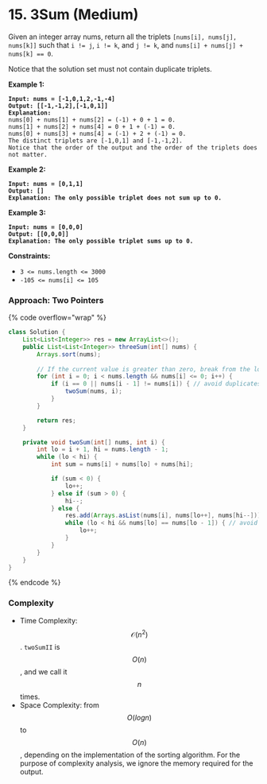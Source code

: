 # 15. 3Sum (Medium)

Given an integer array nums, return all the triplets `[nums[i], nums[j], nums[k]]` such that `i != j`, `i != k`, and `j != k`, and `nums[i] + nums[j] + nums[k] == 0`.

Notice that the solution set must not contain duplicate triplets.&#x20;

**Example 1:**

<pre><code><strong>Input: nums = [-1,0,1,2,-1,-4]
</strong><strong>Output: [[-1,-1,2],[-1,0,1]]
</strong><strong>Explanation: 
</strong>nums[0] + nums[1] + nums[2] = (-1) + 0 + 1 = 0.
nums[1] + nums[2] + nums[4] = 0 + 1 + (-1) = 0.
nums[0] + nums[3] + nums[4] = (-1) + 2 + (-1) = 0.
The distinct triplets are [-1,0,1] and [-1,-1,2].
Notice that the order of the output and the order of the triplets does not matter.
</code></pre>

**Example 2:**

<pre><code><strong>Input: nums = [0,1,1]
</strong><strong>Output: []
</strong><strong>Explanation: The only possible triplet does not sum up to 0.
</strong></code></pre>

**Example 3:**

<pre><code><strong>Input: nums = [0,0,0]
</strong><strong>Output: [[0,0,0]]
</strong><strong>Explanation: The only possible triplet sums up to 0.
</strong></code></pre>

**Constraints:**

* `3 <= nums.length <= 3000`
* `-105 <= nums[i] <= 105`



### Approach: Two Pointers

{% code overflow="wrap" %}
```java
class Solution {
    List<List<Integer>> res = new ArrayList<>();
    public List<List<Integer>> threeSum(int[] nums) {
        Arrays.sort(nums);
    
        // If the current value is greater than zero, break from the loop. Remaining values cannot sum to zero.
        for (int i = 0; i < nums.length && nums[i] <= 0; i++) {
            if (i == 0 || nums[i - 1] != nums[i]) { // avoid duplicates for the first number
                twoSum(nums, i);
            }
        }

        return res;
    }

    private void twoSum(int[] nums, int i) {
        int lo = i + 1, hi = nums.length - 1;
        while (lo < hi) {
            int sum = nums[i] + nums[lo] + nums[hi];

            if (sum < 0) {
                lo++;
            } else if (sum > 0) {
                hi--;
            } else {
                res.add(Arrays.asList(nums[i], nums[lo++], nums[hi--]));
                while (lo < hi && nums[lo] == nums[lo - 1]) { // avoid duplicates for the two numbers
                    lo++;
                }
            }
        }
    }
}
```
{% endcode %}

### Complexity

* Time Complexity: $$\mathcal{O}(n^2)$$. `twoSumII` is $$O(n)$$, and we call it $$n$$ times.
* Space Complexity: from $$O(log⁡n)$$ to $$O(n)$$, depending on the implementation of the sorting algorithm. For the purpose of complexity analysis, we ignore the memory required for the output.
